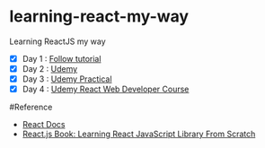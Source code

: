 # learning-react-my-way
Learning ReactJS my way


* [x] Day 1 : [Follow tutorial](https://reactjs.org/tutorial/tutorial.html)
* [x] Day 2 : [Udemy](https://www.udemy.com/node-with-react-fullstack-web-development/learn/v4/overview)
* [x] Day 3 : [Udemy Practical](https://www.udemy.com/node-with-react-fullstack-web-development/learn/v4/overview)
* [x] Day 4 : [Udemy React Web Developer Course](https://www.udemy.com/react-2nd-edition)

#Reference
* [React Docs](https://reactjs.org)
* [React.js Book: Learning React JavaScript Library From Scratch](https://www.amazon.co.uk/dp/1521546185/ref=cm_cr_ryp_prd_ttl_sol_0)
